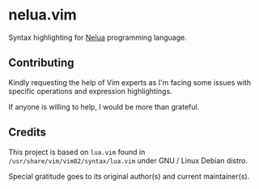 # nelua.vim

Syntax highlighting for [Nelua](https://nelua.io/) programming language.

## Contributing

Kindly requesting the help of Vim experts as I'm facing some
issues with specific operations and expression highlightings.

If anyone is willing to help, I would be more than grateful.

## Credits

This project is based on `lua.vim` found in
`/usr/share/vim/vim82/syntax/lua.vim` under GNU / Linux Debian distro.

Special gratitude goes to its original author(s) and current maintainer(s).

